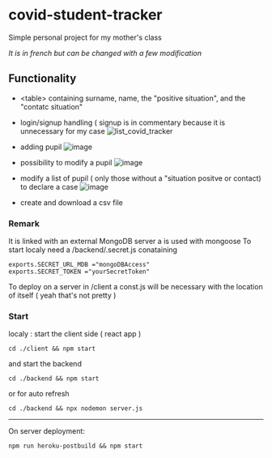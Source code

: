# covid-student-tracker
Simple personal project for my mother's class

*It is in french but can be changed with a few modification*

## Functionality 

- \<table> containing surname, name, the "positive situation", and the "contatc situation"
- login/signup handling ( signup is in commentary because it is unnecessary for my case
![list_covid_tracker](https://user-images.githubusercontent.com/39086298/152086496-8542f32b-b6fc-45f6-ab9b-7f78b5d6de34.png)

- adding pupil 
![image](https://user-images.githubusercontent.com/39086298/152087717-500a9e43-9524-42ad-9b31-9ac5f028e33c.png)

- possibility to modify a pupil
![image](https://user-images.githubusercontent.com/39086298/152087317-9f150910-dadd-4e1f-92b4-2be237320b03.png)

- modify a list of pupil ( only those without a "situation positve or contact) to declare a case
![image](https://user-images.githubusercontent.com/39086298/152087545-fb8ddbc7-836c-4a96-b018-e73ec82ea421.png)

- create and download a csv file

### Remark
It is linked with an external MongoDB server a is used with mongoose 
To start localy need a /backend/.secret.js conataining 
```
exports.SECRET_URL_MDB ="mongoDBAccess"
exports.SECRET_TOKEN ="yourSecretToken"
```
To deploy on a server in /client a const.js will be necessary with the location of itself ( yeah that's not pretty ) 

### Start

localy :
start the client side ( react app ) 
```
cd ./client && npm start 
```
and  start the backend 
```
cd ./backend && npm start 
```
or for auto refresh 
```
cd ./backend && npx nodemon server.js
```

-------
On server deployment: 
```
npm run heroku-postbuild && npm start
```



